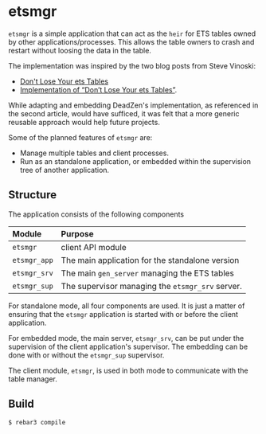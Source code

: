 # etsmgr

`etsmgr` is a simple application that can act as the `heir` for ETS
tables owned by other applications/processes. This allows the table
owners to crash and restart without loosing the data in the table.

The implementation was inspired by the two blog posts from Steve Vinoski:

* [Don't Lose Your ets Tables](http://steve.vinoski.net/blog/2011/03/23/dont-lose-your-ets-tables/)
* [Implementation of “Don’t Lose Your ets Tables”](http://steve.vinoski.net/blog/2013/05/08/implementation-of-dont-lose-your-ets-tables/).

While adapting and embedding DeadZen's implementation, as referenced
in the second article, would have sufficed, it was felt that a more
generic reusable approach would help future projects.

Some of the planned features of `etsmgr` are:

* Manage multiple tables and client processes.
* Run as an standalone application, or embedded within the supervision
  tree of another application.

## Structure

The application consists of the following components

| Module       | Purpose                                          |
| :---------   | :---------                                       |
| `etsmgr`     | client API module                                |
| `etsmgr_app` | The main application for the standalone version  |
| `etsmgr_srv` | The main `gen_server` managing the ETS tables    |
| `etsmgr_sup` | The supervisor managing the `etsmgr_srv` server. |

For standalone mode, all four components are used. It is just a matter
of ensuring that the `etsmgr` application is started with or before
the client application.

For embedded mode, the main server, `etsmgr_srv`, can be put under the
supervision of the client application's supervisor. The embedding can
be done with or without the `etsmgr_sup` supervisor.

The client module, `etsmgr`, is used in both mode to communicate with
the table manager.

## Build

    $ rebar3 compile
